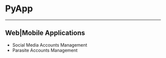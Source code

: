 # PyApp 

---

## Web|Mobile Applications

- Social Media Accounts Management
- Parasite Accounts Management
